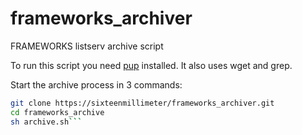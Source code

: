 # frameworks_archiver
FRAMEWORKS listserv archive script

To run this script you need [pup](https://github.com/ericchiang/pup) installed. It also uses wget and grep.

Start the archive process in 3 commands:

```bash
git clone https://sixteenmillimeter/frameworks_archiver.git
cd frameworks_archive
sh archive.sh```
